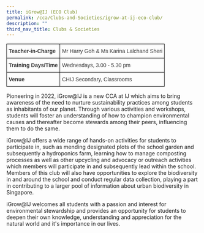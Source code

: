 ```yaml
---
title: iGrow@IJ (ECO Club)
permalink: /cca/Clubs-and-Societies/igrow-at-ij-eco-club/
description: ""
third_nav_title: Clubs & Societies
---
```

<style type="text/css">
.tg  {border-collapse:collapse;border-spacing:0;}
.tg td{border-color:black;border-style:solid;border-width:1px;font-family:Arial, sans-serif;font-size:14px;
  overflow:hidden;padding:10px 5px;word-break:normal;}
.tg th{border-color:black;border-style:solid;border-width:1px;font-family:Arial, sans-serif;font-size:14px;
  font-weight:normal;overflow:hidden;padding:10px 5px;word-break:normal;}
.tg .tg-ujx6{color:#333;text-align:left;vertical-align:top}
.tg .tg-pvk6{color:#333;text-align:left;vertical-align:middle}
.tg .tg-h0uh{color:#333;font-weight:bold;text-align:left;vertical-align:middle}
.tg .tg-osjb{color:#333;font-weight:bold;text-align:left;vertical-align:top}
</style>
<table class="tg">
<thead>
  <tr>
    <th class="tg-h0uh"><span style="color:inherit;background-color:transparent">Teacher-in-Charge</span></th>
    <th class="tg-ujx6"><span style="font-weight:normal">Mr Harry Goh &amp; Ms Karina Lalchand Sheri</span></th>
  </tr>
</thead>
<tbody>
  <tr>
    <td class="tg-osjb">Training Days/Time<br></td>
    <td class="tg-pvk6"><span style="color:inherit;background-color:transparent">Wednesdays, 3.00 - 5.30 pm</span><br></td>
  </tr>
  <tr>
    <td class="tg-osjb">Venue</td>
    <td class="tg-pvk6"><span style="color:inherit;background-color:transparent">CHIJ Secondary, Classrooms</span></td>
  </tr>
</tbody>
</table>

Pioneering in 2022, iGrow@IJ is a new CCA at IJ which aims to bring awareness of the need to nurture sustainability practices among students as inhabitants of our planet. Through various activities and workshops, students will foster an understanding of how to champion environmental causes and thereafter become stewards among their peers, influencing them to do the same.

  

iGrow@IJ offers a wide range of hands-on activities for students to participate in, such as mending designated plots of the school garden and subsequently a hydroponics farm, learning how to manage composting processes as well as other upcycling and advocacy or outreach activities which members will participate in and subsequently lead within the school. Members of this club will also have opportunities to explore the biodiversity in and around the school and conduct regular data collection, playing a part in contributing to a larger pool of information about urban biodiversity in Singapore.

  

iGrow@IJ welcomes all students with a passion and interest for environmental stewardship and provides an opportunity for students to deepen their own knowledge, understanding and appreciation for the natural world and it's importance in our lives.